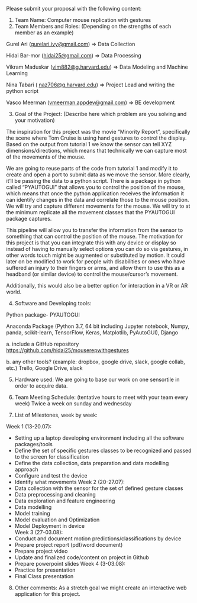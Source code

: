 Please submit your proposal with the following content:
1. Team Name:
Computer mouse replication with gestures
2. Team Members and Roles: (Depending on the strengths of each member as an example)

Gurel Ari (gurelari.ivy@gmail.com) => Data Collection

Hidai Bar-mor (hidai25@gmail.com) => Data Processing

Vikram Maduskar (vim882@g.harvard.edu) => Data Modeling and Machine Learning

Nina Tabari ( naz706@g.harvard.edu) => Project Lead and writing the python script

Vasco Meerman (vmeerman.appdev@gmail.com) => BE development  

3. Goal of the Project: (Describe here which problem are you solving and your motivation)

The inspiration for this project was the movie “Minority Report”, specifically the scene where Tom Cruise is using hand gestures to control the display.
Based on the output from tutorial 1 we know the sensor can tell XYZ dimensions/directions, which means that technically we can capture most of the movements of the mouse.

We are going to reuse parts of the code from tutorial 1 and modify it to create and open a port to submit data as we move the sensor. More clearly, it’ll be passing the data to a python script. There is a package in python called “PYAUTOGUI” that allows you to control the position of the mouse, which means that once the python application receives the information it can identify changes in the data and correlate those to the mouse position. We will try and capture different movements for the mouse. We will try to at the minimum replicate all the movement classes that the PYAUTOGUI package captures.

This pipeline will allow you to transfer the information from the sensor to something that can control the position of the mouse. The motivation for this project is that you can integrate this with any device or display so instead of having to manually select options you can do so via gestures, in other words touch might be augmented or substituted by motion. It could later on be modified to work for people with disabilities or ones who have suffered an injury to their fingers or arms, and allow them to use this as a headband (or similar device) to control the mouse/cursor’s movement.

Additionally, this would also be a better option for interaction in a VR or AR world.


4. Software and Developing tools:

Python package- PYAUTOGUI

Anaconda Package (Python 3.7, 64 bit including Jupyter notebook, Numpy, panda, scikit-learn, TensorFlow, Keras, Matplotlib, PyAutoGUI), Django

a. include a GitHub repository
https://github.com/hidai25/mouserepwithgestures

b. any other tools? (example: dropbox, google drive, slack, google collab, etc.)
Trello, Google Drive, slack

5. Hardware used:
We are going to base our work on one sensortile in order to acquire data.

6. Team Meeting Schedule: (tentative hours to meet with your team every week)
Twice a week on sunday and wednesday

7. List of Milestones, week by week:

Week 1 (13-20.07):  
* Setting up a laptop developing environment including all the software packages/tools
* Define the set of specific gestures classes to be recognized and passed to the screen for classification
* Define the data collection, data preparation and data modelling approach
* Configure and test the device
* Identify what movements
Week 2 (20-27.07):  
* Data collection with the sensor for the set of defined gesture classes
* Data preprocessing and cleaning
* Data exploration and feature engineering
* Data modelling
* Model training
* Model evaluation and Optimization
* Model Deployment in device  
Week 3 (27-03.08):
* Conduct and document motion predictions/classifications by device
* Prepare project report (pdf/word document)
* Prepare project video
* Update and finalized code/content on project in Github
* Prepare powerpoint slides
Week 4 (3-03.08):  
* Practice for presentation
* Final Class presentation

8. Other comments:
As a stretch goal we might create an interactive web application for this project.
